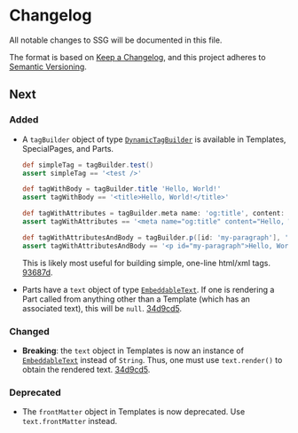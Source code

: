 # Changelog

All notable changes to SSG will be documented in this file.

The format is based on [Keep a Changelog](https://keepachangelog.com/en/1.0.0/), and this project adheres to [Semantic Versioning](https://semver.org/spec/v2.0.0.html).

## Next

### Added

- A `tagBuilder` object of type [`DynamicTagBuilder`](lib/src/main/groovy/com/jessebrault/ssg/tagbuilder/DynamicTagBuilder.groovy) is available in Templates, SpecialPages, and Parts.

    ```groovy
    def simpleTag = tagBuilder.test()
    assert simpleTag == '<test />'
  
    def tagWithBody = tagBuilder.title 'Hello, World!'
    assert tagWithBody == '<title>Hello, World!</title>'
    
    def tagWithAttributes = tagBuilder.meta name: 'og:title', content: 'Hello, World!'
    assert tagWithAttributes == '<meta name="og:title" content="Hello, World!" />'
  
    def tagWithAttributesAndBody = tagBuilder.p([id: 'my-paragraph'], 'Hello, World!')
    assert tagWithAttributesAndBody == '<p id="my-paragraph">Hello, World!</p>'
    ```
    
  This is likely most useful for building simple, one-line html/xml tags. [93687d](https://github.com/JesseBrault0709/ssg/commit/936587d).
- Parts have a `text` object of type [`EmbeddableText`](lib/src/main/groovy/com/jessebrault/ssg/text/EmbeddableText.groovy). If one is rendering a Part called from anything other than a Template (which has an associated text), this will be `null`. [34d9cd5](https://github.com/JesseBrault0709/ssg/commit/34d9cd5).

### Changed
- **Breaking**: the `text` object in Templates is now an instance of [`EmbeddableText`](lib/src/main/groovy/com/jessebrault/ssg/text/EmbeddableText.groovy) instead of `String`. Thus, one must use `text.render()` to obtain the rendered text. [34d9cd5](https://github.com/JesseBrault0709/ssg/commit/34d9cd5).

### Deprecated
- The `frontMatter` object in Templates is now deprecated. Use `text.frontMatter` instead.
